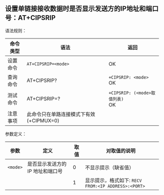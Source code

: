 ## 设置单链接接收数据时是否显示发送方的IP地址和端口号：AT+CIPSRIP

语法规则：

| 命令类型 | 语法                                    | 返回                                |
| -------- | --------------------------------------- | ----------------------------------- |
| 设置命令 | `AT+CIPSRIP=<mode>`                     | OK                                  |
| 查询命令 | AT+CIPSRIP?                             | `+CIPSRIP: <mode>` <br>OK           |
| 测试命令 | AT+CIPSRIP=?                            | `+CIPSRIP: (<mode>取值列表)` <br>OK |
| 注意事项 | 此命令只在单路连接模式下有效(+CIPMUX=0) |                                     |

 

参数定义：

| 参数     | 定义                             | 取值 | 对取值的说明                                        |
| -------- | -------------------------------- | ---- | --------------------------------------------------- |
| `<mode>` | 是否显示发送方的 IP 地址和端口号 | 0    | 不显示提示（缺省值）                                |
|          |                                  | 1    | 显示提示，格式如下: `RECV FROM:<IP ADDRESS>:<PORT>` |
